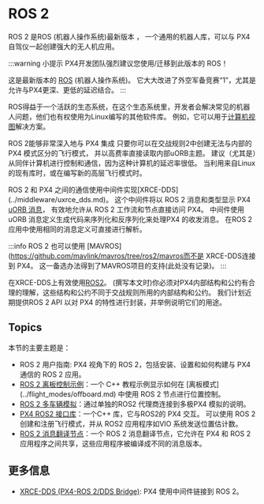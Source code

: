 # ROS 2

ROS 2 是ROS (机器人操作系统)最新版本 ， 一个通用的机器人库，可以与 PX4 自驾仪一起创建强大的无人机应用。

:::warning
小提示
PX4开发团队强烈建议您使用/迁移到此版本的 ROS！

这是最新版本的 [ROS](https://www.ros.org/) (机器人操作系统)。
它大大改进了外空军备竞赛“1”，尤其是允许与PX4更深、更低的延迟结合。
:::

ROS得益于一个活跃的生态系统，在这个生态系统里，开发者会解决常见的机器人问题，他们也有权使用为Linux编写的其他软件库。
例如，它可以用于[计算机视图](../computer_vision/index.md)解决方案。

ROS 2能够非常深入地与 PX4 集成 只要你可以在交战规则2中创建无法与内部的 PX4 模式区分的飞行模式， 并以高费率直接读取内部uORB主题。
建议（尤其是）从同伴计算机进行控制和通信，因为这种计算机的延迟率很低。 当利用来自Linux的现有库时，或在编写新的高层飞行模式时。

ROS 2 和 PX4 之间的通信使用中间件实现[XRCE-DDS] (../middleware/uxrce_dds.md)。
这个中间件将以 ROS 2 消息和类型显示 PX4 [uORB 消息](../msg_docs/index.md)， 有效地允许从 ROS 2 工作流和节点直接访问 PX4。
中间件使用 uORB 消息定义生成代码来序列化和反序列化来处理PX4 的收发消息。
在ROS 2 应用中使用相同的消息定义可直接进行解析。

:::info
ROS 2 也可以使用 [MAVROS](https://github.com/mavlink/mavros/tree/ros2/mavros而不是 XRCE-DDS连接到 PX4。
这一备选办法得到了MAVROS项目的支持(此处没有记录)。
:::

在XRCE-DDS上有效使用[ROS2](../ros2/user_guide.md)。 (撰写本文时)你必须对PX4内部结构和公约有合理的理解，这些结构和公约不同于交战规则所用的内部结构和公约。
我们计划近期提供ROS 2 API 以对 PX4 的特性进行封装，并举例说明它们的用途。

## Topics

本节的主要主题是：

- ROS 2 用户指南: PX4 视角下的 ROS 2，包括安装、设置和如何构建与 PX4 通信的 ROS 2 应用。
- [ROS 2 离板控制示例](../ros2/offboard_control.md)：一个 C++ 教程示例显示如何在 [离板模式] (../flight_modes/offboard.md) 中使用 ROS 2 节点进行位置控制。
- [ROS 2 多车辆模拟](../ros2/multi_vehicle.md)：通过单独的ROS2 代理商连接到多极PX4 模拟的说明。
- [PX4 ROS2 接口库](../ros2/px4_ros2_interface_lib.md)：一个C++ 库，它与ROS2的 PX4 交互。
  可以使用 ROS 2 创建和注册飞行模式，并从 ROS2 应用程序如VIO 系统发送位置估计数。
- [ROS 2 消息翻译节点](../ros2/px4_ros2_msg_translation_node.md)：一个 ROS 2 消息翻译节点，它允许在 PX4 和 ROS 2 应用程序之间共享，这些应用程序被编译成不同的消息版本。

## 更多信息

- [XRCE-DDS (PX4-ROS 2/DDS Bridge)](../middleware/uxrce_dds.md): PX4 使用中间件链接到 ROS 2。
